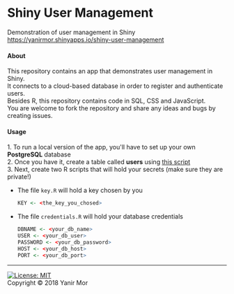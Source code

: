 # Shiny User Management
Demonstration of user management in Shiny  
<a href = "https://yanirmor.shinyapps.io/shiny-user-management" target = "_blank">
https://yanirmor.shinyapps.io/shiny-user-management</a>

#### About
This repository contains an app that demonstrates user management in Shiny.  
It connects to a cloud-based database in order to register and authenticate users.  
Besides R, this repository contains code in SQL, CSS and JavaScript.  
You are welcome to fork the repository and share any ideas and bugs by creating issues.

#### Usage
1\. To run a local version of the app, you'll have to set up your own **PostgreSQL** database  
2\. Once you have it, create a table called **users** using 
<a href = "https://github.com/yanirmor/shiny-user-management/blob/master/R/db_tests.R#L9" target = "_blank">
this script</a>  
3\. Next, create two R scripts that will hold your secrets (make sure they are private!) 

* The file `key.R` will hold a key chosen by you
	```R
	KEY <- <the_key_you_chosed>
	```
    
* The file `credentials.R` will hold your database credentials
	```R
	DBNAME <- <your_db_name>
	USER <- <your_db_user>
	PASSWORD <- <your_db_password>
	HOST <- <your_db_host>
	PORT <- <your_db_port>
	```
	
---
[![License: MIT](https://img.shields.io/badge/License-MIT-blue.svg)](https://opensource.org/licenses/MIT)  
Copyright © 2018 Yanir Mor
